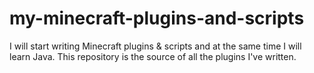 # my-minecraft-plugins-and-scripts

<p>I will start writing Minecraft plugins & scripts and at the same time I will learn Java. This repository is the source of all the plugins I've written.</p>
